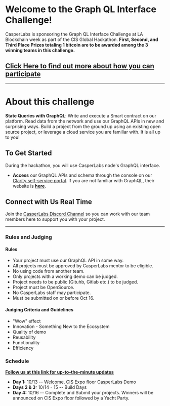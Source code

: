 # Welcome to the Graph QL Interface Challenge!

CasperLabs is sponsoring the Graph QL Interface Challenge at LA Blockchain week as part of the CIS Global Hackathon. **First, Second, and Third Place Prizes totaling 1 bitcoin are to be awarded among the 3 winning teams in this challenge.**
## [Click Here to find out more about how you can participate](https://medium.com/casperlabs/casperlabs-is-sponsoring-the-graphql-interface-challenge-at-la-blockchain-week-hackathon-october-c8233262899e)

***
# About this challenge
**State Queries with GraphQL**:  Write and execute a Smart contract on our platform. Read data from the network and use our GraphQL APIs in new and surprising ways. Build a project from the ground up using an existing open source project, or leverage a cloud service you are familiar with. It is all up to you!

## To Get Started
During the hackathon, you will use CasperLabs node's GraphQL interface. 
* **Access** our GraphQL APIs and schema through the console on our [Clarity self-service portal](https://clarity.casperlabs.io/#/). If you are not familiar with GraphQL, their website is [**here**](https://graphql.org).
 
## Connect with Us Real Time
Join the [CasperLabs Discord Channel](https://discord.gg/n9bBs8W) so you can work with our team members here to support you with your project.
 
***
### Rules and Judging
#### Rules
- Your project must use our GraphQL API in some way.
- All projects must be approved by CasperLabs mentor to be eligible.
- No using code from another team.
- Only projects with a working demo can be judged.
- Project needs to be public (Gituhb, Gitlab etc.) to be judged.
- Project must be OpenSource.
- No CasperLabs staff may participate.
- Must be submitted on or before Oct 16. 

#### Judging Criteria and Guidelines
* "Wow" effect
* Innovation - Something New to the Ecosystem
* Quality of demo
* Reusability
* Functionality
* Efficiency

### Schedule
[**Follow us at this link for up-to-the-minute updates**](https://medium.com/casperlabs)

* **Day 1:** 10/13 -- Welcome, CIS Expo floor CasperLabs Demo 
* **Days 2 & 3:** 10/14 - 15 -- Build Days 
* **Day 4:** 10/16 -- Complete and Submit your projects. Winners will be announced on CIS Expo floor followed by a Yacht Party.